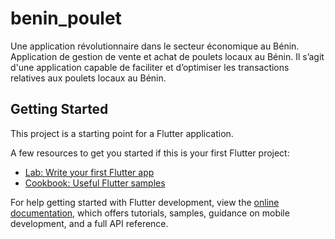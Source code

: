 # benin_poulet

Une application révolutionnaire dans le secteur économique au Bénin. Application de gestion de vente et achat de poulets locaux au Bénin. Il s’agit d'une application capable de faciliter et d’optimiser les transactions relatives aux poulets locaux au Bénin.

## Getting Started

This project is a starting point for a Flutter application.

A few resources to get you started if this is your first Flutter project:

- [Lab: Write your first Flutter app](https://docs.flutter.dev/get-started/codelab)
- [Cookbook: Useful Flutter samples](https://docs.flutter.dev/cookbook)

For help getting started with Flutter development, view the
[online documentation](https://docs.flutter.dev/), which offers tutorials,
samples, guidance on mobile development, and a full API reference.
